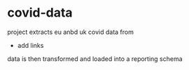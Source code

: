 # covid-data
project extracts eu anbd uk covid data from 
- add links

data is then transformed and loaded into a reporting schema 
